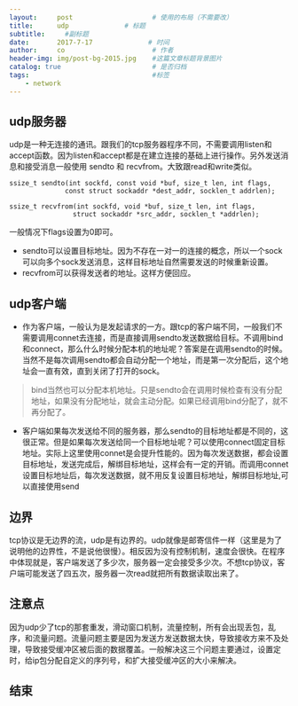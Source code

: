 ```yaml
---
layout:     post                    # 使用的布局（不需要改）
title:      udp              # 标题 
subtitle:     #副标题
date:       2017-7-17              # 时间
author:     co                      # 作者
header-img: img/post-bg-2015.jpg    #这篇文章标题背景图片
catalog: true                       # 是否归档
tags:                               #标签
    - network
---
```


## udp服务器
udp是一种无连接的通讯。跟我们的tcp服务器程序不同，不需要调用listen和accept函数。因为listen和accept都是在建立连接的基础上进行操作。另外发送消息和接受消息一般使用 sendto 和 recvfrom。大致跟read和write类似。
```
ssize_t sendto(int sockfd, const void *buf, size_t len, int flags,
              const struct sockaddr *dest_addr, socklen_t addrlen);

ssize_t recvfrom(int sockfd, void *buf, size_t len, int flags,
                struct sockaddr *src_addr, socklen_t *addrlen);
```
一般情况下flags设置为0即可。
- sendto可以设置目标地址。因为不存在一对一的连接的概念，所以一个sock可以向多个sock发送消息，这样目标地址自然需要发送的时候重新设置。
- recvfrom可以获得发送者的地址。这样方便回应。

## udp客户端
- 作为客户端，一般认为是发起请求的一方。跟tcp的客户端不同，一般我们不需要调用connet去连接，而是直接调用sendto发送数据给目标。不调用bind和connect，那么什么时候分配本机的地址呢？答案是在调用sendto的时候。当然不是每次调用sendto都会自动分配一个地址，而是第一次分配后，这个地址会一直有效，直到关闭了打开的sock。

> bind当然也可以分配本机地址。只是sendto会在调用时候检查有没有分配地址，如果没有分配地址，就会主动分配。如果已经调用bind分配了，就不再分配了。

- 客户端如果每次发送给不同的服务器，那么sendto的目标地址都是不同的，这很正常。但是如果每次发送给同一个目标地址呢？可以使用connect固定目标地址。实际上这里使用connet是会提升性能的。因为每次发送数据，都会设置目标地址，发送完成后，解绑目标地址，这样会有一定的开销。而调用connet设置目标地址后，每次发送数据，就不用反复设置目标地址，解绑目标地址,可以直接使用send

## 边界
tcp协议是无边界的流，udp是有边界的。udp就像是邮寄信件一样（这里是为了说明他的边界性，不是说他很慢）。相反因为没有控制机制，速度会很快。在程序中体现就是，客户端发送了多少次，服务器一定会接受多少次。不想tcp协议，客户端可能发送了四五次，服务器一次read就把所有数据读取出来了。
## 注意点
因为udp少了tcp的那套重发，滑动窗口机制，流量控制，所有会出现丢包，乱序，和流量问题。流量问题主要是因为发送方发送数据太快，导致接收方来不及处理，导致接受缓冲区被后面的数据覆盖。一般解决这三个问题主要通过，设置定时，给ip包分配自定义的序列号，和扩大接受缓冲区的大小来解决。

## 结束